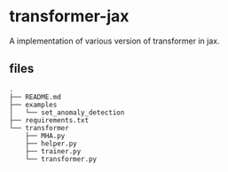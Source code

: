 # transformer-jax
A implementation of various version of transformer in jax.

## files
```
.
├── README.md
├── examples
│   └── set_anomaly_detection
├── requirements.txt
└── transformer
    ├── MHA.py
    ├── helper.py
    ├── trainer.py
    └── transformer.py
```